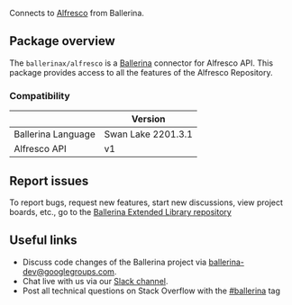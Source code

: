 Connects to [Alfresco](https://docs.alfresco.com/content-services/latest/develop/rest-api-guide/) from Ballerina.

## Package overview
The `ballerinax/alfresco` is a [Ballerina](https://ballerina.io/) connector for Alfresco API. This package provides access to all the features of the Alfresco Repository.

### Compatibility
|                    | Version          |
|--------------------|------------------|
| Ballerina Language | Swan Lake 2201.3.1 |
| Alfresco API       | v1               |

## Report issues
To report bugs, request new features, start new discussions, view project boards, etc., go to the [Ballerina Extended Library repository](https://github.com/ballerina-platform/ballerina-extended-library)

## Useful links
- Discuss code changes of the Ballerina project via [ballerina-dev@googlegroups.com](mailto:ballerina-dev@googlegroups.com).
- Chat live with us via our [Slack channel](https://ballerina.io/community/slack/).
- Post all technical questions on Stack Overflow with the [#ballerina](https://stackoverflow.com/questions/tagged/ballerina) tag
